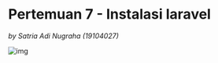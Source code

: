 # Pertemuan 7 - Instalasi laravel
*by Satria Adi Nugraha (19104027)*

![img](https://cdn.discordapp.com/attachments/629457937965907979/934664167867162695/unknown.png)
